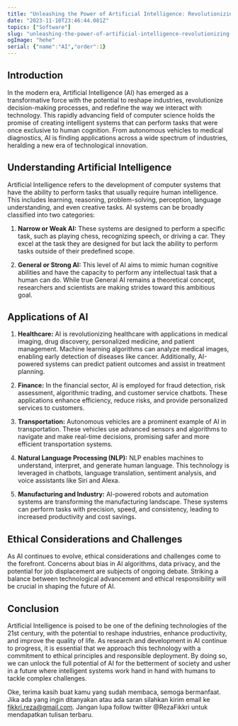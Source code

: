 ```yaml
---
title: "Unleashing the Power of Artificial Intelligence: Revolutionizing the Future"
date: "2023-11-10T23:46:44.081Z"
topics: ["Software"]
slug: "unleashing-the-power-of-artificial-intelligence-revolutionizing-the-future"
ogImage: "hehe"
serial: {"name":"AI","order":1}
---
```


## Introduction

In the modern era, Artificial Intelligence (AI) has emerged as a transformative force with the potential to reshape industries, revolutionize decision-making processes, and redefine the way we interact with technology. This rapidly advancing field of computer science holds the promise of creating intelligent systems that can perform tasks that were once exclusive to human cognition. From autonomous vehicles to medical diagnostics, AI is finding applications across a wide spectrum of industries, heralding a new era of technological innovation.

## Understanding Artificial Intelligence

Artificial Intelligence refers to the development of computer systems that have the ability to perform tasks that usually require human intelligence. This includes learning, reasoning, problem-solving, perception, language understanding, and even creative tasks. AI systems can be broadly classified into two categories:

1. **Narrow or Weak AI:** These systems are designed to perform a specific task, such as playing chess, recognizing speech, or driving a car. They excel at the task they are designed for but lack the ability to perform tasks outside of their predefined scope.

2. **General or Strong AI:** This level of AI aims to mimic human cognitive abilities and have the capacity to perform any intellectual task that a human can do. While true General AI remains a theoretical concept, researchers and scientists are making strides toward this ambitious goal.

## Applications of AI

1. **Healthcare:** AI is revolutionizing healthcare with applications in medical imaging, drug discovery, personalized medicine, and patient management. Machine learning algorithms can analyze medical images, enabling early detection of diseases like cancer. Additionally, AI-powered systems can predict patient outcomes and assist in treatment planning.

2. **Finance:** In the financial sector, AI is employed for fraud detection, risk assessment, algorithmic trading, and customer service chatbots. These applications enhance efficiency, reduce risks, and provide personalized services to customers.

3. **Transportation:** Autonomous vehicles are a prominent example of AI in transportation. These vehicles use advanced sensors and algorithms to navigate and make real-time decisions, promising safer and more efficient transportation systems.

4. **Natural Language Processing (NLP):** NLP enables machines to understand, interpret, and generate human language. This technology is leveraged in chatbots, language translation, sentiment analysis, and voice assistants like Siri and Alexa.

5. **Manufacturing and Industry:** AI-powered robots and automation systems are transforming the manufacturing landscape. These systems can perform tasks with precision, speed, and consistency, leading to increased productivity and cost savings.

## Ethical Considerations and Challenges

As AI continues to evolve, ethical considerations and challenges come to the forefront. Concerns about bias in AI algorithms, data privacy, and the potential for job displacement are subjects of ongoing debate. Striking a balance between technological advancement and ethical responsibility will be crucial in shaping the future of AI.

## Conclusion

Artificial Intelligence is poised to be one of the defining technologies of the 21st century, with the potential to reshape industries, enhance productivity, and improve the quality of life. As research and development in AI continue to progress, it is essential that we approach this technology with a commitment to ethical principles and responsible deployment. By doing so, we can unlock the full potential of AI for the betterment of society and usher in a future where intelligent systems work hand in hand with humans to tackle complex challenges.

Oke, terima kasih buat kamu yang sudah membaca, semoga bermanfaat. Jika ada yang ingin ditanyakan atau ada saran silahkan kirim email ke fikkri.reza@gmail.com. Jangan lupa follow twitter @RezaFikkri untuk mendapatkan tulisan terbaru.
